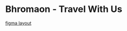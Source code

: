 # Bhromaon - Travel With Us

[figma layout](https://www.figma.com/file/l8tIWLgoTbFVjONQRuA06v?node-id=1-2&node-type=FRAME&t=YxCGslVoSdoHXgbe-0&type=design&mode=design)
